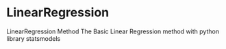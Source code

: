 # LinearRegression
LinearRegression Method
The Basic Linear Regression method with python library statsmodels
